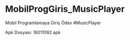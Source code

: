 # MobilProgGiris_MusicPlayer
Mobil Programlamaya Giriş Ödev
#MusicPlayer


Apk Dosyası: 18011092.apk
